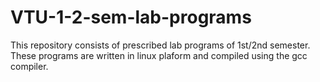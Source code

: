 # VTU-1-2-sem-lab-programs

This repository consists of prescribed lab programs of 1st/2nd semester. These programs are written in linux plaform and compiled using the gcc compiler.

